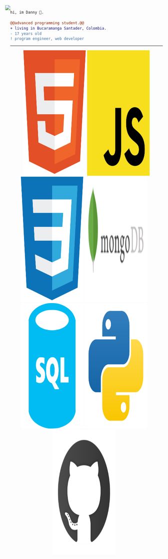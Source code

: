<img align="left" height="200" src="https://media.giphy.com/media/ao9DUiTKH60XS/giphy.gif"/>

```diff
hi, im Danny 🔮.

@@advanced programming student.@@
+ living in Bucaramanga Santader, Colombia.
- 17 years old
! program engineer, web developer
```
------


<p>
<div align="center">
  <img width="200" height="400" src="./imgs/descarga (1).svg">
  <img width="200" height="400" src="./imgs/descarga.svg">
  <img width="200" height="400" src="./imgs/descarga (2).svg">
  <img width="200" height="400" src="./imgs/mongodb.svg">
  <img width="200" height="400" src="./imgs/sql.svg">
  <img width="200" height="400" src="./imgs/python-.svg">
  <img width="200" height="400" src="./imgs/github.svg">
</div>
</p>
